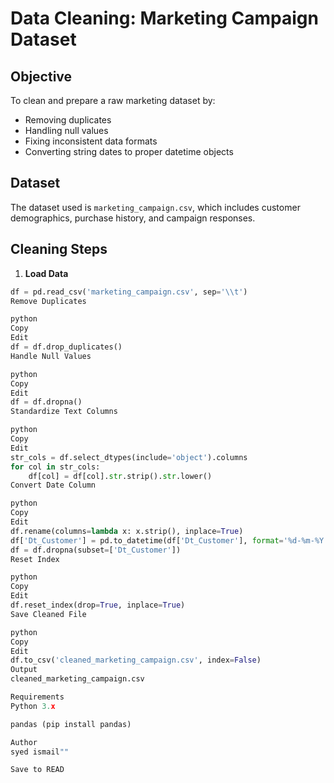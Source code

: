 # Data Cleaning: Marketing Campaign Dataset

## Objective
To clean and prepare a raw marketing dataset by:
- Removing duplicates
- Handling null values
- Fixing inconsistent data formats
- Converting string dates to proper datetime objects

## Dataset
The dataset used is `marketing_campaign.csv`, which includes customer demographics, purchase history, and campaign responses.

## Cleaning Steps

1. **Load Data**
```python
df = pd.read_csv('marketing_campaign.csv', sep='\\t')
Remove Duplicates

python
Copy
Edit
df = df.drop_duplicates()
Handle Null Values

python
Copy
Edit
df = df.dropna()
Standardize Text Columns

python
Copy
Edit
str_cols = df.select_dtypes(include='object').columns
for col in str_cols:
    df[col] = df[col].str.strip().str.lower()
Convert Date Column

python
Copy
Edit
df.rename(columns=lambda x: x.strip(), inplace=True)
df['Dt_Customer'] = pd.to_datetime(df['Dt_Customer'], format='%d-%m-%Y', errors='coerce')
df = df.dropna(subset=['Dt_Customer'])
Reset Index

python
Copy
Edit
df.reset_index(drop=True, inplace=True)
Save Cleaned File

python
Copy
Edit
df.to_csv('cleaned_marketing_campaign.csv', index=False)
Output
cleaned_marketing_campaign.csv

Requirements
Python 3.x

pandas (pip install pandas)

Author
syed ismail""

Save to READ

